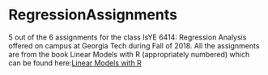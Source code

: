 # RegressionAssignments
5 out of the 6 assignments for the class IsYE 6414: Regression Analysis offered on campus at Georgia Tech during Fall of 2018. 
All the assignments are from the book Linear Models with R (appropriately numbered) which can be found here:[Linear Models with R](https://jdong.weebly.com/uploads/3/8/5/2/38520479/linmodwitrsecedi.pdf)
